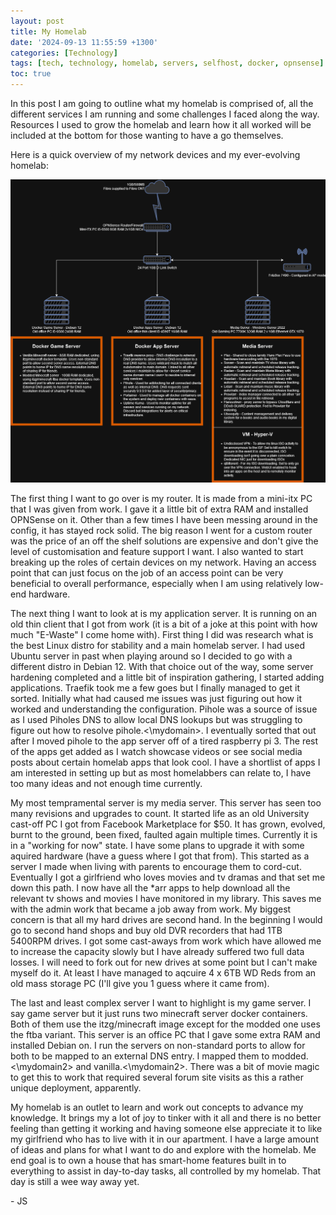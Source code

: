 ```yaml
---
layout: post
title: My Homelab
date: '2024-09-13 11:55:59 +1300'
categories: [Technology]
tags: [tech, technology, homelab, servers, selfhost, docker, opnsense]
toc: true
---
```


In this post I am going to outline what my homelab is comprised of, all the different services I am running and some challenges I faced along the way. Resources I used to grow the homelab and learn how it all worked will be included at the bottom for those wanting to have a go themselves.

Here is a quick overview of my network devices and my ever-evolving homelab:

![My homelab diagram](/assets/img/homeNetworkDiagram.png)

The first thing I want to go over is my router. It is made from a mini-itx PC that I was given from work. I gave it a little bit of extra RAM and installed OPNSense on it. Other than a few times I have been messing around in the config, it has stayed rock solid. The big reason I went for a custom router was the price of an off the shelf solutions are expensive and don't give the level of customisation and feature support I want. I also wanted to start breaking up the roles of certain devices on my network. Having an access point that can just focus on the job of an access point can be very beneficial to overall performance, especially when I am using relatively low-end hardware. 

The next thing I want to look at is my application server. It is running on an old thin client that I got from work (it is a bit of a joke at this point with how much "E-Waste" I come home with). First thing I did was research what is the best Linux distro for stability and a main homelab server. I had used Ubuntu server in past when playing around so I decided to go with a different distro in Debian 12. With that choice out of the way, some server hardening completed and a little bit of inspiration gathering, I started adding applications. Traefik took me a few goes but I finally managed to get it sorted. Initially what had caused me issues was just figuring out how it worked and understanding the configuration. Pihole was a source of issue as I used Piholes DNS to allow local DNS lookups but was struggling to figure out how to resolve pihole.<\mydomain>. I eventually sorted that out after I moved pihole to the app server off of a tired raspberry pi 3. 
The rest of the apps get added as I watch showcase videos or see social media posts about certain homelab apps that look cool. I have a shortlist of apps I am interested in setting up but as most homelabbers can relate to, I have too many ideas and not enough time currently. 

My most tempramental server is my media server. This server has seen too many revisions and upgrades to count. It started life as an old University cast-off PC I got from Facebook Marketplace for $50. It has grown, evolved, burnt to the ground, been fixed, faulted again multiple times. Currently it is in a "working for now" state. I have some plans to upgrade it with some aquired hardware (have a guess where I got that from). This started as a server I made when living with parents to encourage them to cord-cut. Eventually I got a girlfriend who loves movies and tv dramas and that set me down this path. I now have all the *arr apps to help download all the relevant tv shows and movies I have monitored in my library. This saves me with the admin work that became a job away from work. My biggest concern is that all my hard drives are second hand. In the beginning I would go to second hand shops and buy old DVR recorders that had 1TB 5400RPM drives. I got some cast-aways from work which have allowed me to increase the capacity slowly but I have already suffered two full data losses. I will need to fork out for new drives at some point but I can't make myself do it. At least I have managed to aqcuire 4 x 6TB WD Reds from an old mass storage PC (I'll give you 1 guess where it came from). 

The last and least complex server I want to highlight is my game server. I say game server but it just runs two minecraft server docker containers. Both of them use the itzg/minecraft image except for the modded one uses the ftba variant. This server is an office PC that I gave some extra RAM and installed Debian on. I run the servers on non-standard ports to allow for both to be mapped to an external DNS entry. I mapped them to modded.<\mydomain2> and vanilla.<\mydomain2>. There was a bit of movie magic to get this to work that required several forum site visits as this a rather unique deployment, apparently. 

My homelab is an outlet to learn and work out concepts to advance my knowledge. It brings my a lot of joy to tinker with it all and there is no better feeling than getting it working and having someone else appreciate it to like my girlfriend who has to live with it in our apartment. I have a large amount of ideas and plans for what I want to do and explore with the homelab. Me end goal is to own a house that has smart-home features built in to everything to assist in day-to-day tasks, all controlled by my homelab. That day is still a wee way away yet.

\- JS
